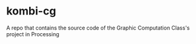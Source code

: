# kombi-cg
A repo that contains the source code of the Graphic Computation Class's project in Processing
